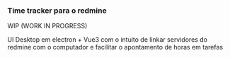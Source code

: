 ### Time tracker para o redmine

WIP (WORK IN PROGRESS)

UI Desktop em electron + Vue3 com o intuito de linkar servidores do redmine com o computador e facilitar o apontamento de horas em tarefas

